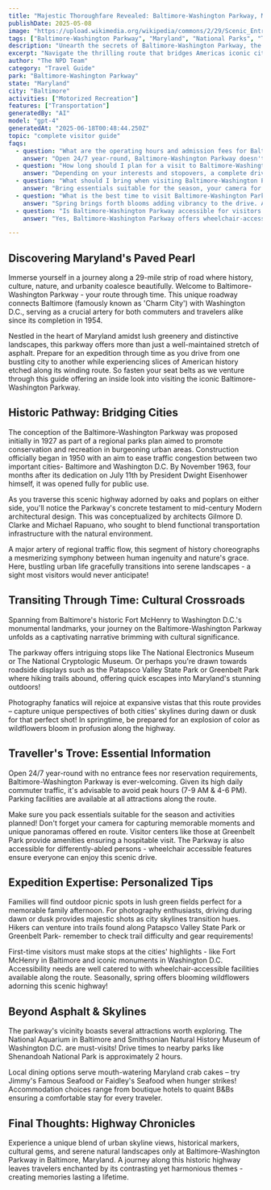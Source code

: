 ```yaml
---
title: "Majestic Thoroughfare Revealed: Baltimore-Washington Parkway, Marylands Paved Pearl"
publishDate: 2025-05-08
image: "https://upload.wikimedia.org/wikipedia/commons/2/29/Scenic_Entry_to_the_Nation%27s_Capital.jpg"
tags: ["Baltimore-Washington Parkway", "Maryland", "National Parks", "Travel Guide", "Baltimore", "Outdoor Recreation", "Family Travel", "Adventure"]
description: "Unearth the secrets of Baltimore-Washington Parkway, the asphalt artery pumping life between Baltimore, MD and Washington, D.C., in this comprehensive guide."
excerpt: "Navigate the thrilling route that bridges Americas iconic cities - from Charm City all the way to the Nations Capital on the historic Baltimore-Washington Parkway."
author: "The NPD Team"
category: "Travel Guide"
park: "Baltimore-Washington Parkway"
state: "Maryland"
city: "Baltimore"
activities: ["Motorized Recreation"]
features: ["Transportation"]
generatedBy: "AI"
model: "gpt-4"
generatedAt: "2025-06-18T00:48:44.250Z"
topic: "complete visitor guide"
faqs:
  - question: "What are the operating hours and admission fees for Baltimore-Washington Parkway?"
    answer: "Open 24/7 year-round, Baltimore-Washington Parkway doesn't require an entrance fee nor reservations."
  - question: "How long should I plan for a visit to Baltimore-Washington Parkway?"
    answer: "Depending on your interests and stopovers, a complete drive through the parkway can take from 1-2 hours."
  - question: "What should I bring when visiting Baltimore-Washington Parkway?"
    answer: "Bring essentials suitable for the season, your camera for capturing stellar views and a picnic basket if you're planning an outdoor meal along the route!"
  - question: "What is the best time to visit Baltimore-Washington Parkway?"
    answer: "Spring brings forth blooms adding vibrancy to the drive. Avoid peak traffic hours (7-9 AM & 4-6 PM)."
  - question: "Is Baltimore-Washington Parkway accessible for visitors with mobility needs?"
    answer: "Yes, Baltimore-Washington Parkway offers wheelchair-accessible features ensuring a comfortable experience for all visitors."

---
```


## Discovering Maryland's Paved Pearl

Immerse yourself in a journey along a 29-mile strip of road where history, culture, nature, and urbanity coalesce beautifully. Welcome to Baltimore-Washington Parkway - your route through time. This unique roadway connects Baltimore (famously known as 'Charm City') with Washington D.C., serving as a crucial artery for both commuters and travelers alike since its completion in 1954. 

Nestled in the heart of Maryland amidst lush greenery and distinctive landscapes, this parkway offers more than just a well-maintained stretch of asphalt. Prepare for an expedition through time as you drive from one bustling city to another while experiencing slices of American history etched along its winding route. So fasten your seat belts as we venture through this guide offering an inside look into visiting the iconic Baltimore-Washington Parkway.

## Historic Pathway: Bridging Cities

The conception of the Baltimore-Washington Parkway was proposed initially in 1927 as part of a regional parks plan aimed to promote conservation and recreation in burgeoning urban areas. Construction officially began in 1950 with an aim to ease traffic congestion between two important cities- Baltimore and Washington D.C. By November 1963, four months after its dedication on July 11th by President Dwight Eisenhower himself, it was opened fully for public use.

As you traverse this scenic highway adorned by oaks and poplars on either side, you'll notice the Parkway's concrete testament to mid-century Modern architectural design. This was conceptualized by architects Gilmore D. Clarke and Michael Rapuano, who sought to blend functional transportation infrastructure with the natural environment.

A major artery of regional traffic flow, this segment of history choreographs a mesmerizing symphony between human ingenuity and nature's grace. Here, bustling urban life gracefully transitions into serene landscapes - a sight most visitors would never anticipate!

## Transiting Through Time: Cultural Crossroads

Spanning from Baltimore's historic Fort McHenry to Washington D.C.'s monumental landmarks, your journey on the Baltimore-Washington Parkway unfolds as a captivating narrative brimming with cultural significance.

The parkway offers intriguing stops like The National Electronics Museum or The National Cryptologic Museum. Or perhaps you're drawn towards roadside displays such as the Patapsco Valley State Park or Greenbelt Park where hiking trails abound, offering quick escapes into Maryland's stunning outdoors!

Photography fanatics will rejoice at expansive vistas that this route provides – capture unique perspectives of both cities' skylines during dawn or dusk for that perfect shot! In springtime, be prepared for an explosion of color as wildflowers bloom in profusion along the highway.

## Traveller's Trove: Essential Information 

Open 24/7 year-round with no entrance fees nor reservation requirements, Baltimore-Washington Parkway is ever-welcoming. Given its high daily commuter traffic, it's advisable to avoid peak hours (7-9 AM & 4-6 PM). Parking facilities are available at all attractions along the route.

Make sure you pack essentials suitable for the season and activities planned! Don't forget your camera for capturing memorable moments and unique panoramas offered en route. Visitor centers like those at Greenbelt Park provide amenities ensuring a hospitable visit. The Parkway is also accessible for differently-abled persons - wheelchair accessible features ensure everyone can enjoy this scenic drive.

## Expedition Expertise: Personalized Tips

Families will find outdoor picnic spots in lush green fields perfect for a memorable family afternoon. For photography enthusiasts, driving during dawn or dusk provides majestic shots as city skylines transition hues. Hikers can venture into trails found along Patapsco Valley State Park or Greenbelt Park- remember to check trail difficulty and gear requirements!

First-time visitors must make stops at the cities' highlights - like Fort McHenry in Baltimore and iconic monuments in Washington D.C. Accessibility needs are well catered to with wheelchair-accessible facilities available along the route. Seasonally, spring offers blooming wildflowers adorning this scenic highway!

## Beyond Asphalt & Skylines 

The parkway's vicinity boasts several attractions worth exploring. The National Aquarium in Baltimore and Smithsonian Natural History Museum of Washington D.C. are must-visits! Drive times to nearby parks like Shenandoah National Park is approximately 2 hours.

Local dining options serve mouth-watering Maryland crab cakes – try Jimmy's Famous Seafood or Faidley's Seafood when hunger strikes! Accommodation choices range from boutique hotels to quaint B&Bs ensuring a comfortable stay for every traveler.

## Final Thoughts: Highway Chronicles

Experience a unique blend of urban skyline views, historical markers, cultural gems, and serene natural landscapes only at Baltimore-Washington Parkway in Baltimore, Maryland. A journey along this historic highway leaves travelers enchanted by its contrasting yet harmonious themes - creating memories lasting a lifetime.